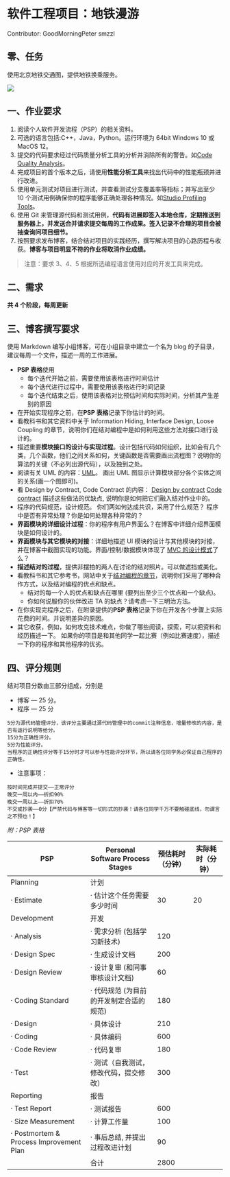# 软件工程项目：地铁漫游

Contributor: GoodMorningPeter smzzl

## 零、任务

使用北京地铁交通图，提供地铁换乘服务。

![](https://www.bjsubway.com/subway/images/subway_map.jpg)

## 一、作业要求

1. 阅读个人软件开发流程（PSP）的相关资料。
2. 可选的语言包括:C++，Java，Python。运行环境为 64bit Windows 10 或 MacOS 12。
3. 提交的代码要求经过代码质量分析工具的分析并消除所有的警告。如[Code Quality Analysis](http://msdn.microsoft.com/en-us/library/dd264897.aspx)。
4. 完成项目的首个版本之后，请使用**性能分析工具**来找出代码中的性能瓶颈并进行改进。
5. 使用单元测试对项目进行测试，并查看测试分支覆盖率等指标；并写出至少 10 个测试用例确保你的程序能够正确处理各种情况。如[Studio Profiling Tools](https://msdn.microsoft.com/en-us/library/mt210448.aspx)。
6. 使用 Git 来管理源代码和测试用例，**代码有进展即签入本地仓库，定期推送到服务器上，并发送合并请求提交每周的工作成果。签入记录不合理的项目会被抽查询问项目细节。**
7. 按照要求发布博客，结合结对项目的实践经历，撰写解决项目的心路历程与收获。**博客与项目明显不符的作业将取消作业成绩。**

> 注意：要求 3、4、5 根据所选编程语言使用对应的开发工具来完成。

## 二、需求

**共 4 个阶段，每周更新**

## 三、博客撰写要求

使用 Markdown 编写小组博客，可在小组目录中建立一个名为 blog 的子目录，建议每周一个文件，描述一周的工作进展。

- **PSP 表格**使用
  - 每个迭代开始之前，需要使用该表格进行时间估计
  - 每个迭代进行过程中，需要使用该表格进行时间记录
  - 每个迭代结束之后，使用该表格对比预估时间和实际时间，分析其产生差别的原因
- 在开始实现程序之前，在**PSP 表格**记录下你估计的时间。
- 看教科书和其它资料中关于 Information Hiding, Interface Design, Loose Coupling 的章节，说明你们在结对编程中是如何利用这些方法对接口进行设计的。
- 描述重要**模块接口的设计与实现过程**。设计包括代码如何组织，比如会有几个类，几个函数，他们之间关系如何，关键函数是否需要画出流程图？说明你的算法的关键（不必列出源代码），以及独到之处。
- 阅读有关 UML 的内容：[UML](https://en.wikipedia.org/wiki/Unified_Modeling_Language)。 画出 UML 图显示计算模块部分各个实体之间的关系(画一个图即可)。
- 看 Design by Contract, Code Contract 的内容：
  [Design by contract](http://en.wikipedia.org/wiki/Design_by_contract)
  [Code contract](http://msdn.microsoft.com/en-us/devlabs/dd491992.aspx)
  描述这些做法的优缺点, 说明你是如何把它们融入结对作业中的。
- 程序的代码规范，设计规范。 你们两如何达成共识，采用了什么规范？ 程序中是否有异常处理？你是如何处理各种异常的？
- **界面模块的详细设计过程**：你的程序有用户界面么？在博客中详细介绍界面模块是如何设计的。
- **界面模块与其它模块的对接**：详细地描述 UI 模块的设计与其他模块的对接，并在博客中截图实现的功能。界面/控制/数据模块体现了 [MVC 的设计模式](https://en.wikipedia.org/wiki/Model–view–controller)了么？
- **描述结对的过程**，提供非摆拍的两人在讨论的结对照片。可以做遮挡或美化。
- 看教科书和其它参考书，网站中关于[结对编程的章节](http://www.cnblogs.com/xinz/archive/2011/08/07/2130332.html)，说明你们采用了哪种合作方式，以及结对编程的优点和缺点。
  - 结对的每一个人的优点和缺点在哪里 (要列出至少三个优点和一个缺点)。
  - 你如何说服你的伙伴改进 TA 的缺点？请考虑一下三明治方法。
- 在你实现完程序之后，在附录提供的**PSP 表格**记录下你在开发各个步骤上实际花费的时间。并说明差异的原因。
- 其它收获，例如，如何攻克技术难点，你做了哪些阅读，探索，可以把资料和经历描述一下。 如果你的项目是和其他同学一起比赛（例如比赛速度），描述一下你的程序和其他程序的优劣。

## 四、评分规则

结对项目分数由三部分组成，分别是

- 博客 — 25 分。
- 程序 — 25 分

```
5分为源代码管理评分，该评分主要通过源代码管理中的commit注释信息，增量修改的内容，是否有运行说明等给分。
15分为正确性评分。
5分为性能评分。
当程序的正确性评分等于15分时才可以参与性能评分环节，所以请各位同学务必保证自己程序的正确性。
```

- 注意事项：

```
按时间完成并提交——正常评分
晚交一周以内——折扣90%
晚交一周以上——折扣70%
不交或抄袭——0分【严禁代码与博客等一切形式的抄袭！请各位同学千万不要触碰底线，勿谓言之不预也！】
```

_附：PSP 表格_

| PSP                                     | Personal Software Process Stages        | 预估耗时（分钟） | 实际耗时（分钟） |
| --------------------------------------- | --------------------------------------- | ---------------- | ---------------- |
| Planning                                | 计划                                    |                  |                  |
| · Estimate                              | · 估计这个任务需要多少时间              |        30         |        20         |
| Development                             | 开发                                    |                  |                  |
| · Analysis                              | · 需求分析 (包括学习新技术)             | 120 |                  |
| · Design Spec                           | · 生成设计文档                          | 200 |                  |
| · Design Review                         | · 设计复审 (和同事审核设计文档)         | 60 |                  |
| · Coding Standard                       | · 代码规范 (为目前的开发制定合适的规范) | 180 |                  |
| · Design                                | · 具体设计                              | 210 |                  |
| · Coding                                | · 具体编码                              | 600 |                  |
| · Code Review                           | · 代码复审                              | 180 |                  |
| · Test                                  | · 测试（自我测试，修改代码，提交修改）  | 300 |                  |
| Reporting                               | 报告                                    |                  |                  |
| · Test Report                           | · 测试报告                              | 600 |                  |
| · Size Measurement                      | · 计算工作量                            | 100 |                  |
| · Postmortem & Process Improvement Plan | · 事后总结, 并提出过程改进计划          | 90 |                  |
|                                         | 合计                                    | 2800 |                  |
